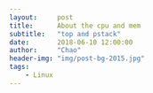 ```yaml
---
layout:     post
title:      About the cpu and mem
subtitle:   "top and pstack"
date:       2018-06-10 12:00:00
author:     "Chao"
header-img: "img/post-bg-2015.jpg"
tags:
    - Linux
---
```


